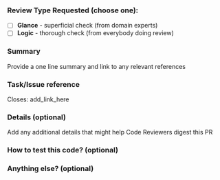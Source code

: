### Review Type Requested (choose one):

- [ ] **Glance** - superficial check (from domain experts)
- [ ] **Logic** - thorough check (from everybody doing review)

### Summary

Provide a one line summary and link to any relevant references

### Task/Issue reference

Closes: add_link_here

### Details (optional)

Add any additional details that might help Code Reviewers digest this PR

### How to test this code? (optional)

### Anything else? (optional)
